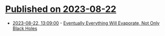 # [Published on 2023-08-22](index.md)

* [2023-08-22, 13:09:00](https://soylentnews.org/article.pl?sid=23/08/21/1610207&from=rss) - [Eventually Everything Will Evaporate, Not Only Black Holes](https://soylentnews.org/article.pl?sid=23/08/21/1610207&from=rss)

